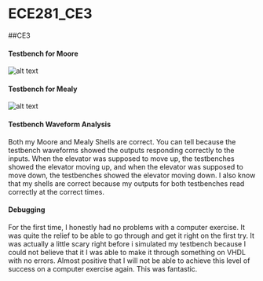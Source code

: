 ECE281_CE3
===========

##CE3

#### Testbench for Moore

![alt text](https://raw.github.com/JeremyGruszka/ECE281_CE3/master/Moore_screenshot.PNG "Schematic")

#### Testbench for Mealy

![alt text](https://raw.github.com/JeremyGruszka/ECE281_CE3/master/Mealy_screenshot.PNG "Schematic")

#### Testbench Waveform Analysis

Both my Moore and Mealy Shells are correct.  You can tell because the testbench waveforms showed the outputs responding
correctly to the inputs.  When the elevator was supposed to move up, the testbenches showed the elevator moving up, and
when the elevator was supposed to move down, the testbenches showed the elevator moving down.  I also know that my shells
are correct because my outputs for both testbenches read correctly at the correct times.


#### Debugging
For the first time, I honestly had no problems with a computer exercise.  It was quite the relief to be able to go through
and get it right on the first try.  It was actually a little scary right before i simulated my testbench because I could
not believe that it I was able to make it through something on VHDL with no errors.  Almost positive that I will not be able
to achieve this level of success on a computer exercise again.  This was fantastic.
